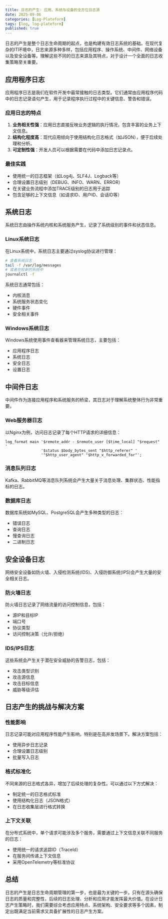 ```yaml
---
title: 日志的产生: 应用、系统与设备的全方位日志源
date: 2025-09-06
categories: [Log-Plateform]
tags: [log, log-plateform]
published: true
---
```

日志的产生是整个日志生命周期的起点，也是构建有效日志系统的基础。在现代复杂的IT环境中，日志来源多种多样，包括应用程序、操作系统、中间件、网络设备以及安全设备等。理解这些不同的日志来源及其特点，对于设计一个全面的日志收集策略至关重要。

## 应用程序日志

应用程序日志是我们在软件开发中最常接触的日志类型。它们通常由应用程序代码中的日志记录语句产生，用于记录程序执行过程中的关键信息、警告和错误。

### 应用日志的特点

1. **业务相关性强**：应用日志直接反映业务逻辑的执行情况，包含丰富的业务上下文信息。
2. **结构化程度高**：现代应用倾向于使用结构化日志格式（如JSON），便于后续处理和分析。
3. **可定制性强**：开发人员可以根据需要在代码中添加日志记录点。

### 最佳实践

- 使用统一的日志框架（如Log4j、SLF4J、Logback等）
- 合理设置日志级别（DEBUG、INFO、WARN、ERROR）
- 在关键业务流程中添加TRACE级别的日志用于追踪
- 包含足够的上下文信息（如请求ID、用户ID、会话ID等）

## 系统日志

系统日志由操作系统内核和系统服务产生，记录了系统级别的事件和状态信息。

### Linux系统日志

在Linux系统中，系统日志主要通过syslog协议进行管理：

```bash
# 查看系统日志
tail -f /var/log/messages
# 或者在较新的系统中
journalctl -f
```

系统日志通常包括：
- 内核消息
- 系统服务状态变化
- 硬件事件
- 安全相关事件

### Windows系统日志

Windows系统使用事件查看器来管理系统日志，主要包括：
- 应用程序日志
- 系统日志
- 安全日志
- 设置日志

## 中间件日志

中间件作为连接应用程序和系统服务的桥梁，其日志对于理解系统整体行为非常重要。

### Web服务器日志

以Nginx为例，访问日志记录了每个HTTP请求的详细信息：

```nginx
log_format main '$remote_addr - $remote_user [$time_local] "$request" '
                '$status $body_bytes_sent "$http_referer" '
                '"$http_user_agent" "$http_x_forwarded_for"';
```

### 消息队列日志

Kafka、RabbitMQ等消息队列系统会产生大量关于消息处理、集群状态、性能指标的日志。

### 数据库日志

数据库系统如MySQL、PostgreSQL会产生多种类型的日志：
- 错误日志
- 查询日志
- 慢查询日志
- 二进制日志

## 安全设备日志

网络安全设备如防火墙、入侵检测系统(IDS)、入侵防御系统(IPS)会产生大量的安全相关日志。

### 防火墙日志

防火墙日志记录了网络流量的访问控制信息，包括：
- 源IP和目标IP
- 端口号
- 协议类型
- 访问控制决策（允许/拒绝）

### IDS/IPS日志

这些系统会产生关于潜在安全威胁的告警日志，包括：
- 攻击类型识别
- 攻击源信息
- 攻击目标信息
- 威胁等级评估

## 日志产生的挑战与解决方案

### 性能影响

日志记录可能对应用程序性能产生影响，特别是在高并发场景下。解决方案包括：
- 使用异步日志记录
- 合理设置日志级别
- 批量写入日志

### 格式标准化

不同来源的日志格式各异，增加了后续处理的复杂性。可以通过以下方式解决：
- 制定统一的日志格式标准
- 使用结构化日志（JSON格式）
- 在日志收集层进行格式转换

### 上下文关联

在分布式系统中，单个请求可能涉及多个服务，需要通过上下文信息关联不同服务的日志：
- 使用统一的请求追踪ID（TraceId）
- 在服务间传递上下文信息
- 采用OpenTelemetry等标准协议

## 总结

日志的产生是日志生命周期管理的第一步，也是最为关键的一步。只有在源头确保日志的质量和完整性，后续的日志处理、分析和应用才能发挥最大价值。在设计日志产生策略时，我们需要综合考虑应用特点、系统架构、安全要求等多个因素，制定出既满足当前需求又具备扩展性的日志产生方案。